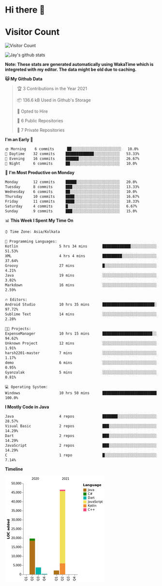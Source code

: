 # Hi there 👋 

# Visitor Count
![Visitor Count](https://profile-counter.glitch.me/jay-buddhdev/count.svg)

![Jay's github stats](https://github-readme-stats.vercel.app/api?username=jay-buddhdev&show_icons=true&theme=chartreuse-dark)

**Note: These stats are generated automatically using WakaTime which is integreted with my editor. The data might be old due to caching.**

<!--START_SECTION:waka-->
**🐱 My Github Data** 

> 🏆 3 Contributions in the Year 2021
 > 
> 📦 136.6 kB Used in Github's Storage 
 > 
> 💼 Opted to Hire
 > 
> 📜 6 Public Repositories 
 > 
> 🔑 7 Private Repositories  
 > 
**I'm an Early 🐤** 

```text
🌞 Morning    6 commits      ██░░░░░░░░░░░░░░░░░░░░░░░   10.0% 
🌆 Daytime    32 commits     █████████████░░░░░░░░░░░░   53.33% 
🌃 Evening    16 commits     ██████░░░░░░░░░░░░░░░░░░░   26.67% 
🌙 Night      6 commits      ██░░░░░░░░░░░░░░░░░░░░░░░   10.0%

```
📅 **I'm Most Productive on Monday** 

```text
Monday       12 commits     █████░░░░░░░░░░░░░░░░░░░░   20.0% 
Tuesday      8 commits      ███░░░░░░░░░░░░░░░░░░░░░░   13.33% 
Wednesday    6 commits      ██░░░░░░░░░░░░░░░░░░░░░░░   10.0% 
Thursday     10 commits     ████░░░░░░░░░░░░░░░░░░░░░   16.67% 
Friday       11 commits     ████░░░░░░░░░░░░░░░░░░░░░   18.33% 
Saturday     4 commits      █░░░░░░░░░░░░░░░░░░░░░░░░   6.67% 
Sunday       9 commits      ███░░░░░░░░░░░░░░░░░░░░░░   15.0%

```


📊 **This Week I Spent My Time On** 

```text
⌚︎ Time Zone: Asia/Kolkata

💬 Programming Languages: 
Kotlin                   5 hrs 34 mins       █████████████░░░░░░░░░░░░   51.53% 
XML                      4 hrs 4 mins        █████████░░░░░░░░░░░░░░░░   37.64% 
Groovy                   27 mins             █░░░░░░░░░░░░░░░░░░░░░░░░   4.21% 
Java                     19 mins             ░░░░░░░░░░░░░░░░░░░░░░░░░   3.02% 
Markdown                 16 mins             ░░░░░░░░░░░░░░░░░░░░░░░░░   2.59%

🔥 Editors: 
Android Studio           10 hrs 35 mins      ████████████████████████░   97.72% 
Sublime Text             14 mins             ░░░░░░░░░░░░░░░░░░░░░░░░░   2.28%

🐱‍💻 Projects: 
ExpenseManager           10 hrs 15 mins      ███████████████████████░░   94.62% 
Unknown Project          12 mins             ░░░░░░░░░░░░░░░░░░░░░░░░░   1.91% 
harsh2201-master         7 mins              ░░░░░░░░░░░░░░░░░░░░░░░░░   1.17% 
demo                     6 mins              ░░░░░░░░░░░░░░░░░░░░░░░░░   0.95% 
Gyanzalak                5 mins              ░░░░░░░░░░░░░░░░░░░░░░░░░   0.81%

💻 Operating System: 
Windows                  10 hrs 50 mins      █████████████████████████   100.0%

```

**I Mostly Code in Java** 

```text
Java                     4 repos             ███████░░░░░░░░░░░░░░░░░░   28.57% 
Visual Basic             2 repos             ███░░░░░░░░░░░░░░░░░░░░░░   14.29% 
Dart                     2 repos             ███░░░░░░░░░░░░░░░░░░░░░░   14.29% 
JavaScript               2 repos             ███░░░░░░░░░░░░░░░░░░░░░░   14.29% 
C                        1 repo              █░░░░░░░░░░░░░░░░░░░░░░░░   7.14%

```


**Timeline**

![Chart not found](https://raw.githubusercontent.com/jay-buddhdev/jay-buddhdev/master/charts/bar_graph.png) 


<!--END_SECTION:waka-->


